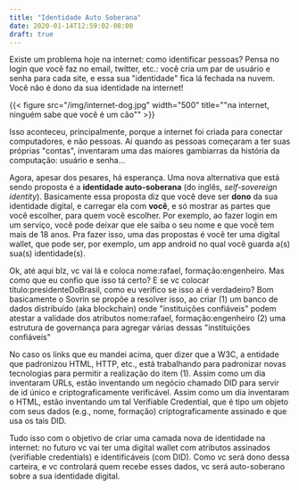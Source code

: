 ```yaml
---
title: "Identidade Auto Soberana"
date: 2020-01-14T12:59:02-08:00
draft: true
---
```


Existe um problema hoje na internet: como identificar pessoas? Pensa no login que você faz no email, twitter, etc.: você cria um par de usuário e senha para cada site, e essa sua "identidade" fica lá fechada na nuvem. Você não é dono da sua identidade na internet!

{{< figure src="/img/internet-dog.jpg" width="500" title="\"na internet, ninguém sabe que você é um cão\"" >}}

Isso aconteceu, principalmente, porque a internet foi criada para conectar computadores, e não pessoas. Aí quando as pessoas começaram a ter suas próprias "contas", inventaram uma das maiores gambiarras da história da computação: usuário e senha...

Agora, apesar dos pesares, há esperança. Uma nova alternativa que está sendo proposta é a **identidade auto-soberana** (do inglês, _self-sovereign identity_). Basicamente essa proposta diz que você deve ser **dono** da sua identidade digital, e carregar ela com **você**, e só mostrar as partes que você escolher, para quem você escolher. Por exemplo, ao fazer login em um serviço, você pode deixar que ele saiba o seu nome e que você tem mais de 18 anos.
Pra fazer isso, uma das propostas é você ter uma digital wallet, que pode ser, por exemplo, um app android no qual você guarda a(s) sua(s) identidade(s).

Ok, até aqui blz, vc vai lá e coloca nome:rafael, formação:engenheiro. Mas como que eu confio que isso tá certo? E se vc colocar título:presidenteDoBrasil, como eu verifico se isso aí é verdadeiro? Bom basicamente o Sovrin se propõe a resolver isso, ao criar
 (1) um banco de dados distribuído (aka blockchain) onde "instituições confiáveis" podem atestar a validade dos atributos nome:rafael, formação:engenheiro
 (2) uma estrutura de governança para agregar várias dessas "instituições confiáveis"

No caso os links que eu mandei acima, quer dizer que a W3C, a entidade que padronizou HTML, HTTP, etc., está trabalhando para padronizar novas tecnologias para permitir a realização do item (1). Assim como um dia inventaram URLs, estão inventando um negócio chamado DID para servir de id único e criptograficamente verificável. Assim como um dia inventaram o HTML, estão inventando um tal Verifiable Credential, que é tipo um objeto com seus dados (e.g., nome, formação) criptograficamente assinado e que usa os tais DID.

Tudo isso com o objetivo de criar uma camada nova de identidade na internet: no futuro vc vai ter uma digital wallet com atributos assinados (verifiable credentials) e identificáveis (com DID). Como vc será dono dessa carteira, e vc controlará quem recebe esses dados, vc será auto-soberano sobre a sua identidade digital.
